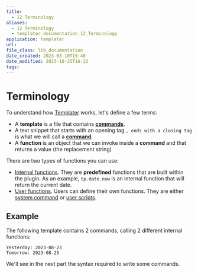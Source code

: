 ```yaml
---
title:
  - 12 Terminology
aliases:
  - 12 Terminology
  - templater_documentation_12_Terminology
application: templater
url:
file_class: lib_documentation
date_created: 2023-03-10T15:40
date_modified: 2023-10-25T16:22
tags:
---
```

# Terminology

To understand how [Templater](https://github.com/SilentVoid13/Templater) works, let's define a few terms:

- A **template** is a file that contains **[commands](./commands/overview.md)**.
- A text snippet that starts with an opening tag `, ends with a closing tag ` is what we will call a **[command](./commands/overview.md)**.
- A **function** is an object that we can invoke inside a **command** and that returns a value (the replacement string)

There are two types of functions you can use:

- [Internal functions](./internal-functions/overview.md). They are **predefined** functions that are built within the plugin. As an example, `tp.date.now` is an internal function that will return the current date.
- [User functions](./user-functions/overview.md). Users can define their own functions. They are either [system command](./user-functions/system-user-functions.md) or [user scripts](./user-functions/script-user-functions.md).

## Example

The following template contains 2 commands, calling 2 different internal functions:

```
Yesterday: 2023-08-23
Tomorrow: 2023-08-25
```

We'll see in the next part the syntax required to write some commands.
